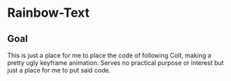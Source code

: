 # Rainbow-Text

## Goal

This is just a place for me to place the code of following Colt, making a pretty ugly keyframe animation. Serves no practical purpose or interest but just a place for me to put said code.